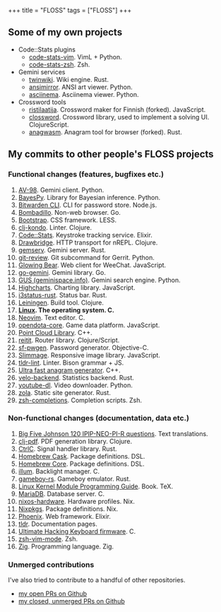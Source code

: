 +++
title = "FLOSS"
tags = ["FLOSS"]
+++

## Some of my own projects

- Code::Stats plugins
  - [code-stats-vim](https://gitlab.com/code-stats/code-stats-vim). VimL + Python.
  - [code-stats-zsh](https://gitlab.com/code-stats/code-stats-zsh). Zsh.
- Gemini services
  - [twinwiki](https://sr.ht/~dancek/twinwiki/). Wiki engine. Rust.
  - [ansimirror](https://github.com/dancek/ansimirror). ANSI art viewer. Python.
  - [asciinema](https://github.com/dancek/gemini-asciinema). Asciinema viewer. Python.
- Crossword tools
  - [ristilaatija](https://github.com/dancek/ristilaatija). Crossword maker for Finnish (forked). JavaScript.
  - [clossword](https://github.com/dancek/clossword). Crossword library, used to implement a solving UI. ClojureScript.
  - [anagwasm](https://github.com/dancek/anagwasm). Anagram tool for browser (forked). Rust.

## My commits to other people's FLOSS projects

### Functional changes (features, bugfixes etc.)

1. [AV-98](https://tildegit.org/solderpunk/AV-98/commits/branch/master/search?q=author%3Ahannu.hartikainen). Gemini client. Python.
1. [BayesPy](https://github.com/bayespy/bayespy/commits?author=dancek). Library for Bayesian inference. Python.
1. [Bitwarden CLI](https://github.com/bitwarden/cli/commits?author=dancek). CLI for password store. Node.js.
1. [Bombadillo](https://tildegit.org/sloum/bombadillo/commits/branch/master/search?q=author%3Ahannu.hartikainen). Non-web browser. Go.
1. [Bootstrap](https://github.com/twbs/bootstrap/commits?author=dancek). CSS framework. LESS.
1. [clj-kondo](https://github.com/clj-kondo/clj-kondo/commits?author=dancek). Linter. Clojure.
1. [Code::Stats](https://gitlab.com/code-stats/code-stats/-/commits/master?author=Hannu%20Hartikainen). Keystroke tracking service. Elixir.
1. [Drawbridge](https://github.com/nrepl/drawbridge/commits?author=dancek). HTTP transport for nREPL. Clojure.
1. [gemserv](https://git.sr.ht/~int80h/gemserv/log). Gemini server. Rust.
1. [git-review](https://review.opendev.org/#/q/owner:%22Hannu+Hartikainen%22). Git subcommand for Gerrit. Python.
1. [Glowing Bear](https://github.com/glowing-bear/glowing-bear/commits?author=dancek). Web client for WeeChat. JavaScript.
1. [go-gemini](https://github.com/makeworld-the-better-one/go-gemini/commits?author=dancek). Gemini library. Go.
1. [GUS (geminispace.info)](https://src.clttr.info/rwa/geminispace.info/commits/branch/master/search?q=author%3Ahannu%40hrtk.in). Gemini search engine. Python.
1. [Highcharts](https://github.com/highcharts/highcharts/commits?author=dancek). Charting library. JavaScript.
1. [i3status-rust](https://github.com/greshake/i3status-rust/commits?author=dancek). Status bar. Rust.
1. [Leiningen](https://github.com/technomancy/leiningen/commits/master?author=dancek). Build tool. Clojure.
1. **[Linux](@/floss/linux.md). The operating system. C.**
1. [Neovim](https://github.com/neovim/neovim/commits/master?author=dancek). Text editor. C.
1. [opendota-core](https://github.com/odota/core/commits?author=dancek). Game data platform. JavaScript.
1. [Point Cloud Library](https://github.com/PointCloudLibrary/pcl/commit/e03532a23362e097fa286e4dda64d3425c6bc8bf). C++.
1. [reitit](https://github.com/metosin/reitit/commits?author=dancek). Router library. Clojure/Script.
1. [sf-pwgen](https://github.com/anders/pwgen/commits?author=dancek). Password generator. Objective-C.
1. [Slimmage](https://github.com/imazen/slimmage/commits?author=dancek). Responsive image library. JavaScript.
1. [tldr-lint](https://github.com/tldr-pages/tldr-lint/commits?author=dancek). Linter. Bison grammar + JS.
1. [Ultra fast anagram generator](https://github.com/sliedes/ufag/commits?author=dancek). C++.
1. [velo-backend](https://github.com/sjappig/velo-backend/commits?author=dancek). Statistics backend. Rust.
1. [youtube-dl](https://github.com/ytdl-org/youtube-dl/commits?author=dancek). Video downloader. Python.
1. [zola](https://github.com/getzola/zola/commits?author=dancek). Static site generator. Rust.
1. [zsh-completions](https://github.com/zsh-users/zsh-completions/commits?author=dancek). Completion scripts. Zsh.

### Non-functional changes (documentation, data etc.)

1. [Big Five Johnson 120 IPIP-NEO-PI-R questions](https://github.com/Alheimsins/b5-johnson-120-ipip-neo-pi-r/commits?author=dancek). Text translations.
1. [clj-pdf](https://github.com/clj-pdf/clj-pdf/commits?author=dancek). PDF generation library. Clojure.
1. [CtrlC](https://github.com/Detegr/rust-ctrlc/commits?author=dancek). Signal handler library. Rust.
1. [Homebrew Cask](https://github.com/Homebrew/homebrew-cask/commits?author=dancek). Package definitions. DSL.
1. [Homebrew Core](https://github.com/Homebrew/homebrew-core/commits?author=dancek). Package definitions. DSL.
1. [illum](https://github.com/jmesmon/illum/commits?author=dancek). Backlight manager. C.
1. [gameboy-rs](https://github.com/Detegr/gameboy-rs/commits?author=dancek). Gameboy emulator. Rust.
1. [Linux Kernel Module Programming Guide](https://github.com/sysprog21/lkmpg/commits?author=dancek). Book. TeX.
1. [MariaDB](https://github.com/MariaDB/server/commits?author=dancek). Database server. C.
1. [nixos-hardware](https://github.com/NixOS/nixos-hardware/commits?author=dancek). Hardware profiles. Nix.
1. [Nixpkgs](https://github.com/NixOS/nixpkgs/commits?author=dancek). Package definitions. Nix.
1. [Phoenix](https://github.com/phoenixframework/phoenix/commits?author=dancek). Web framework. Elixir.
1. [tldr](https://github.com/tldr-pages/tldr/commits?author=dancek). Documentation pages.
1. [Ultimate Hacking Keyboard firmware](https://github.com/UltimateHackingKeyboard/firmware/commits?author=dancek). C.
1. [zsh-vim-mode](https://github.com/softmoth/zsh-vim-mode/commits?author=dancek). Zsh.
1. [Zig](https://github.com/zig-lang/zig/commits?author=dancek). Programming language. Zig.

### Unmerged contributions

I've also tried to contribute to a handful of other repositories.
- [my open PRs on Github](https://github.com/search?q=is%3Aopen+is%3Apr+author%3Adancek)
- [my closed, unmerged PRs on Github](https://github.com/search?q=is%3Apr+author%3Adancek+is%3Aclosed+is%3Aunmerged)
